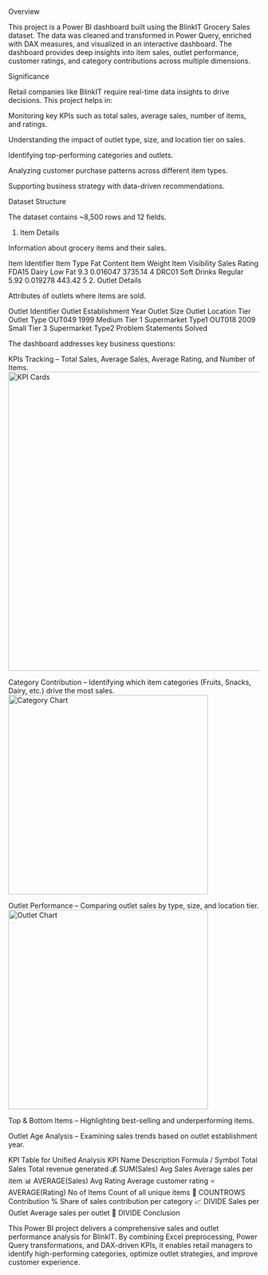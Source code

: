 Overview

This project is a Power BI dashboard built using the BlinkIT Grocery Sales dataset. The data was cleaned and transformed in Power Query, enriched with DAX measures, and visualized in an interactive dashboard. The dashboard provides deep insights into item sales, outlet performance, customer ratings, and category contributions across multiple dimensions.

Significance

Retail companies like BlinkIT require real-time data insights to drive decisions. This project helps in:

Monitoring key KPIs such as total sales, average sales, number of items, and ratings.

Understanding the impact of outlet type, size, and location tier on sales.

Identifying top-performing categories and outlets.

Analyzing customer purchase patterns across different item types.

Supporting business strategy with data-driven recommendations.

Dataset Structure

The dataset contains ~8,500 rows and 12 fields.

1. Item Details

Information about grocery items and their sales.

Item Identifier	Item Type	Fat Content	Item Weight	Item Visibility	Sales	Rating
FDA15	Dairy	Low Fat	9.3	0.016047	3735.14	4
DRC01	Soft Drinks	Regular	5.92	0.019278	443.42	5
2. Outlet Details

Attributes of outlets where items are sold.

Outlet Identifier	Outlet Establishment Year	Outlet Size	Outlet Location Tier	Outlet Type
OUT049	1999	Medium	Tier 1	Supermarket Type1
OUT018	2009	Small	Tier 3	Supermarket Type2
Problem Statements Solved

The dashboard addresses key business questions:

KPIs Tracking – Total Sales, Average Sales, Average Rating, and Number of Items.
<img width="600" alt="KPI Cards" src="https://github.com/user-attachments/assets/12345678-kpi-example" />

Category Contribution – Identifying which item categories (Fruits, Snacks, Dairy, etc.) drive the most sales.
<img width="400" alt="Category Chart" src="https://github.com/user-attachments/assets/23456789-category-example" />

Outlet Performance – Comparing outlet sales by type, size, and location tier.
<img width="400" alt="Outlet Chart" src="https://github.com/user-attachments/assets/34567890-outlet-example" />

Top & Bottom Items – Highlighting best-selling and underperforming items.

Outlet Age Analysis – Examining sales trends based on outlet establishment year.

KPI Table for Unified Analysis
KPI Name	Description	Formula / Symbol
Total Sales	Total revenue generated	💰 SUM(Sales)
Avg Sales	Average sales per item	📊 AVERAGE(Sales)
Avg Rating	Average customer rating	⭐ AVERAGE(Rating)
No of Items	Count of all unique items	🛒 COUNTROWS
Contribution %	Share of sales contribution per category	📈 DIVIDE
Sales per Outlet	Average sales per outlet	🏪 DIVIDE
Conclusion

This Power BI project delivers a comprehensive sales and outlet performance analysis for BlinkIT. By combining Excel preprocessing, Power Query transformations, and DAX-driven KPIs, it enables retail managers to identify high-performing categories, optimize outlet strategies, and improve customer experience.

